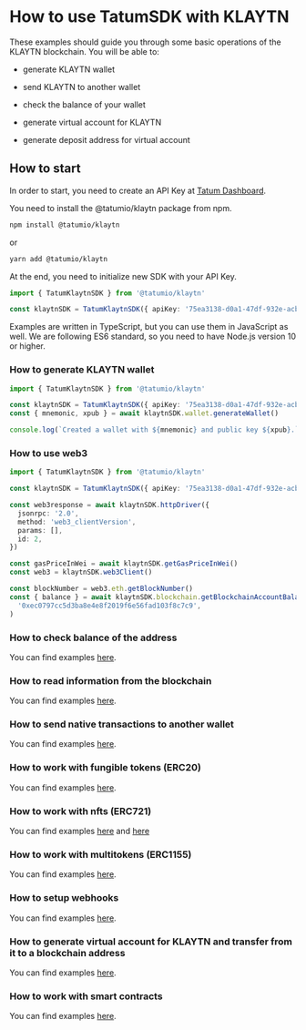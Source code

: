# How to use TatumSDK with KLAYTN

These examples should guide you through some basic operations of the KLAYTN blockchain. You will be able to:

- generate KLAYTN wallet
- send KLAYTN to another wallet
- check the balance of your wallet

- generate virtual account for KLAYTN
- generate deposit address for virtual account

## How to start

In order to start, you need to create an API Key at [Tatum Dashboard](https://dashboard.tatum.io).

You need to install the @tatumio/klaytn package from npm.

```bash
npm install @tatumio/klaytn
```

or

```bash
yarn add @tatumio/klaytn
```

At the end, you need to initialize new SDK with your API Key.

```typescript
import { TatumKlaytnSDK } from '@tatumio/klaytn'

const klaytnSDK = TatumKlaytnSDK({ apiKey: '75ea3138-d0a1-47df-932e-acb3ee807dab' })
```

Examples are written in TypeScript, but you can use them in JavaScript as well. We are following ES6 standard, so you
need to have Node.js version 10 or higher.

### How to generate KLAYTN wallet

```typescript
import { TatumKlaytnSDK } from '@tatumio/klaytn'

const klaytnSDK = TatumKlaytnSDK({ apiKey: '75ea3138-d0a1-47df-932e-acb3ee807dab' })
const { mnemonic, xpub } = await klaytnSDK.wallet.generateWallet()

console.log(`Created a wallet with ${mnemonic} and public key ${xpub}.`)
```

### How to use web3

```typescript
import { TatumKlaytnSDK } from '@tatumio/klaytn'

const klaytnSDK = TatumKlaytnSDK({ apiKey: '75ea3138-d0a1-47df-932e-acb3ee807dab' })

const web3response = await klaytnSDK.httpDriver({
  jsonrpc: '2.0',
  method: 'web3_clientVersion',
  params: [],
  id: 2,
})

const gasPriceInWei = await klaytnSDK.getGasPriceInWei()
const web3 = klaytnSDK.web3Client()

const blockNumber = web3.eth.getBlockNumber()
const { balance } = await klaytnSDK.blockchain.getBlockchainAccountBalance(
  '0xec0797cc5d3ba8e4e8f2019f6e56fad103f8c7c9',
)
```

### How to check balance of the address

You can find examples [here](./src/app/klaytn.balance.example.ts).

### How to read information from the blockchain

You can find examples [here](./src/app/klaytn.blockchain.example.ts).

### How to send native transactions to another wallet

You can find examples [here](./src/app/klaytn.tx.example.ts).

### How to work with fungible tokens (ERC20)

You can find examples [here](./src/app/klaytn.erc20.example.ts).

### How to work with nfts (ERC721)

You can find examples [here](./src/app/klaytn.nft.example.ts) and [here](./src/app/klaytn.nft.express.mint.example.ts)

### How to work with multitokens (ERC1155)

You can find examples [here](./src/app/klaytn.multitoken.example.ts).

### How to setup webhooks

You can find examples [here](./src/app/klaytn.subscriptions.example.ts).

### How to generate virtual account for KLAYTN and transfer from it to a blockchain address

You can find examples [here](./src/app/klaytn.virtualAccount.example.ts).

### How to work with smart contracts

You can find examples [here](./src/app/klaytn.smartContract.example.ts).
